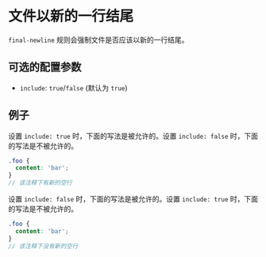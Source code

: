 # 文件以新的一行结尾

`final-newline` 规则会强制文件是否应该以新的一行结尾。

## 可选的配置参数

* `include`: `true`/`false` (默认为 `true`)

## 例子

设置 `include: true` 时，下面的写法是被允许的。设置 `include: false` 时，下面的写法是不被允许的。

```scss
.foo {
  content: 'bar';
}
// 该注释下有新的空行

```

设置 `include: false` 时，下面的写法是被允许的。设置 `include: true` 时，下面的写法是不被允许的。

```scss
.foo {
  content: 'bar';
}
// 该注释下没有新的空行
```
